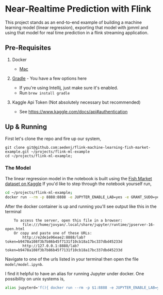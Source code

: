Near-Realtime Prediction with Flink
=========================================
This project stands as an end-to-end example of building a machine learning model (linear regression), exporting that model with jpmml and using that model for real time prediction in a flink streaming application.


## Pre-Requisites

1. Docker
    + [Mac](https://download.docker.com/mac/stable/Docker.dmg)

1. [Gradle](https://gradle.org) - You have a few options here
    + If you're using Intellij, just make sure it's enabled.
    + Run `brew install gradle`

1. Kaggle Api Token (Not absolutely necessary but recommended)
    + See https://www.kaggle.com/docs/api#authentication


## Up & Running
First let's clone the repo and fire up our system,

```
git clone git@github.com:aedenj/flink-machine-learning-fish-market-example.git ~/projects/flink-ml-example
cd ~/projects/flink-ml-example;
```

### The Model

The linear regression model in the notebook is built using the [Fish Market dataset on Kaggle](https://www.kaggle.com/aungpyaeap/fish-market)
If you'd like to step through the notebook yourself run,

```bash
cd ~/projects/flink-ml-example;
docker run --rm -p 8888:8888 -e JUPYTER_ENABLE_LAB=yes -e GRANT_SUDO=yes --user root -v ~/.kaggle:/home/jovyan/.kaggle -v "$PWD":/home/jovyan/work jupyter/pyspark-notebook
```

After the docker container is up and running you'll see output like this in the terminal

```
    To access the server, open this file in a browser:
        file:///home/jovyan/.local/share/jupyter/runtime/jpserver-16-open.html
    Or copy and paste one of these URLs:
        http://e2de1e96eae2:8888/lab?token=b9478a108f3b7b86b45f7131f10cb18a17bc337dbd45233d
        http://127.0.0.1:8888/lab?token=b9478a108f3b7b86b45f7131f10cb18a17bc337dbd45233d
```

Navigate to one of the urls listed in your terminal then open the file `model/model.ipynb`.

I find it helpful to have an alias for running Jupyter under docker. One possibility on unix systems is,

```bash
alias jupyterd='f(){ docker run --rm -p $1:8888 -e JUPYTER_ENABLE_LAB=yes -e GRANT_SUDO=yes --user root -v ~/.kaggle:/home/jovyan/.kaggle -v "$PWD":/home/jovyan/work jupyter/pyspark-notebook; unset -f f; }; f'
```
